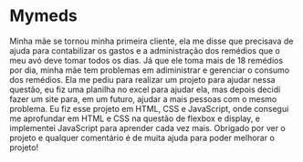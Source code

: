 # Mymeds
Minha mãe se tornou minha primeira cliente, ela me disse que precisava de ajuda para contabilizar os gastos e a administração dos remédios que o meu avó deve tomar todos os dias. Já que ele toma mais de 18 remédios por dia, minha mãe tem problemas em adiministrar e gerenciar o consumo dos remédios. Ela me pediu para realizar um projeto para ajudar nessa questão, eu fiz uma planilha no excel para ajudar ela, mas depois decidí fazer um site para, em um futuro, ajudar a mais pessoas com o mesmo problema. Eu fiz esse projeto em HTML, CSS e JavaScript, onde consegui me aprofundar em HTML e CSS na questão de flexbox e display, e implementei JavaScript para aprender cada vez mais. Obrigado por ver o projeto e qualquer comentário é de muita ajuda para poder melhorar o projeto!
